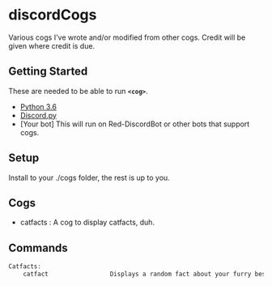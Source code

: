 # discordCogs
Various cogs I've wrote and/or modified from other cogs.  Credit will be given where credit is due.

## Getting Started

These are needed to be able to run **`<cog>`**.

- [Python 3.6](https://www.python.org/)
- [Discord.py](https://github.com/Rapptz/discord.py)
- [Your bot] This will run on Red-DiscordBot or other bots that support cogs.

## Setup

Install to your ./cogs folder, the rest is up to you.

## Cogs

- catfacts : A cog to display catfacts, duh.


## Commands
```php
Catfacts:
    catfact					Displays a random fact about your furry best friend and overlord.
```
